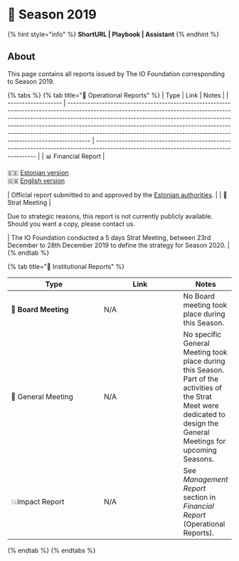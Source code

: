 # 🍃 Season 2019

{% hint style="info" %}
**ShortURL | Playbook | Assistant**
{% endhint %}

## About

This page contains all reports issued by The IO Foundation corresponding to Season 2019.

{% tabs %}
{% tab title="📘 Operational Reports" %}
| Type                | Link                                                                                                                                                                                                                                                                                                                                                                                                           | Notes                                                                                                                                   |
| ------------------- | -------------------------------------------------------------------------------------------------------------------------------------------------------------------------------------------------------------------------------------------------------------------------------------------------------------------------------------------------------------------------------------------------------------- | --------------------------------------------------------------------------------------------------------------------------------------- |
| 📊 Financial Report | <p><span data-gb-custom-inline data-tag="emoji" data-code="1f1ea-1f1ea">🇪🇪</span> <a href="https://drive.google.com/file/d/1kzWLp9q883uCJx-blbAVH6CaASbQDS7b/view?usp=sharing">Estonian version</a><br><span data-gb-custom-inline data-tag="emoji" data-code="1f1ec-1f1e7">🇬🇧</span> <a href="https://drive.google.com/file/d/1oIV9B8fJQLb6hq6vDxezGxCKMMuYXf6H/view?usp=sharing">English version</a></p> | Official report submitted to and approved by the [Estonian authorities](https://ariregister.rik.ee/eng).                                |
| 📑 Strat Meeting    | <p>Due to strategic reasons, this report is not currently publicly available.<br>Should you want a copy, please contact us.</p>                                                                                                                                                                                                                                                                                | The IO Foundation conducted a 5 days Strat Meeting, between 23rd December to 28th December 2019 to define the strategy for Season 2020. |
{% endtab %}

{% tab title="📕 Institutional Reports" %}


<table><thead><tr><th width="269">Type</th><th width="239">Link</th><th>Notes</th></tr></thead><tbody><tr><td>📙 <strong>Board Meeting</strong></td><td>N/A</td><td>No Board meeting took place during this Season.</td></tr><tr><td>📗 General Meeting</td><td>N/A</td><td>No specific General Meeting took place during this Season. Part of the activities of the Strat Meet were dedicated to design the General Meetings for upcoming Seasons.</td></tr><tr><td>💥Impact Report</td><td>N/A</td><td>See <em>Management Report</em> section in <em>Financial Report</em> (Operational Reports).</td></tr></tbody></table>
{% endtab %}
{% endtabs %}
